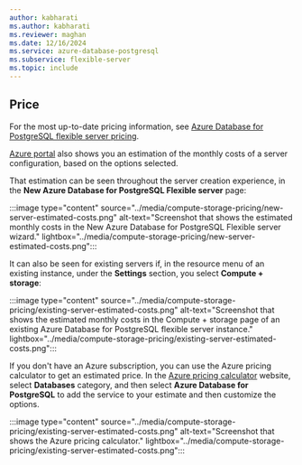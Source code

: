 ```yaml
---
author: kabharati
ms.author: kabharati
ms.reviewer: maghan
ms.date: 12/16/2024
ms.service: azure-database-postgresql
ms.subservice: flexible-server
ms.topic: include
---
```

## Price

For the most up-to-date pricing information, see [Azure Database for PostgreSQL flexible server pricing](https://azure.microsoft.com/pricing/details/postgresql/flexible-server/).

[Azure portal](https://portal.azure.com/#create/Microsoft.PostgreSQLServer) also shows you an estimation of the monthly costs of a server configuration, based on the options selected.

That estimation can be seen throughout the server creation experience, in the **New Azure Database for PostgreSQL Flexible server** page:

:::image type="content" source="../media/compute-storage-pricing/new-server-estimated-costs.png" alt-text="Screenshot that shows the estimated monthly costs in the New Azure Database for PostgreSQL Flexible server wizard." lightbox="../media/compute-storage-pricing/new-server-estimated-costs.png":::

It can also be seen for existing servers if, in the resource menu of an existing instance, under the **Settings** section, you select **Compute + storage**:

:::image type="content" source="../media/compute-storage-pricing/existing-server-estimated-costs.png" alt-text="Screenshot that shows the estimated monthly costs in the Compute + storage page of an existing Azure Database for PostgreSQL flexible server instance." lightbox="../media/compute-storage-pricing/existing-server-estimated-costs.png":::

If you don't have an Azure subscription, you can use the Azure pricing calculator to get an estimated price. In the [Azure pricing calculator](https://azure.microsoft.com/pricing/calculator/) website, select **Databases** category, and then select **Azure Database for PostgreSQL** to add the service to your estimate and then customize the options.

:::image type="content" source="../media/compute-storage-pricing/existing-server-estimated-costs.png" alt-text="Screenshot that shows the Azure pricing calculator." lightbox="../media/compute-storage-pricing/existing-server-estimated-costs.png":::